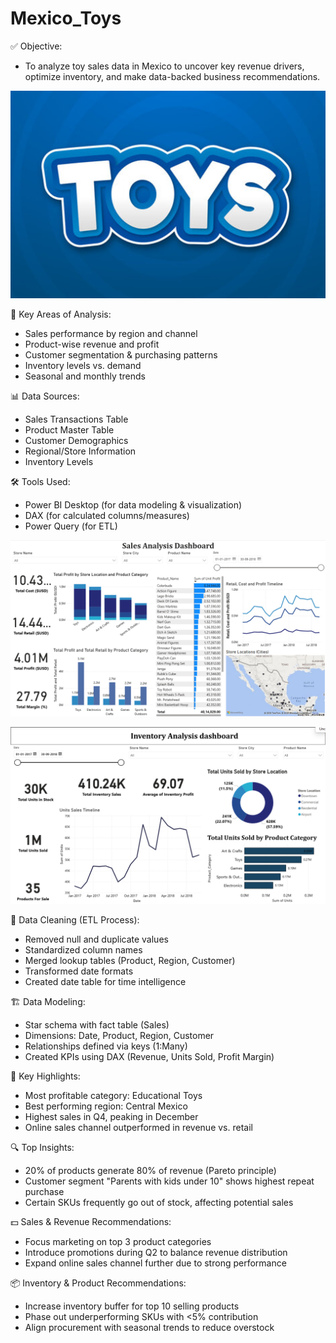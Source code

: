 # Mexico_Toys

✅ Objective:
- To analyze toy sales data in Mexico to uncover key revenue drivers, optimize inventory, and make data-backed business recommendations.

![image alt](https://github.com/SarthakUdavant/Mexico_Toys/blob/main/Screenshots/Toysss..png)

📌 Key Areas of Analysis:
- Sales performance by region and channel
- Product-wise revenue and profit
- Customer segmentation & purchasing patterns
- Inventory levels vs. demand
- Seasonal and monthly trends

📊 Data Sources:
- Sales Transactions Table
- Product Master Table
- Customer Demographics
- Regional/Store Information
- Inventory Levels

🛠️ Tools Used:
- Power BI Desktop (for data modeling & visualization)
- DAX (for calculated columns/measures)
- Power Query (for ETL)

![image alt](https://github.com/SarthakUdavant/Mexico_Toys/blob/main/Screenshots/Screenshot%202025-07-22%20221906.png)

![image alt](https://github.com/SarthakUdavant/Mexico_Toys/blob/main/Screenshots/Screenshot%202025-07-22%20221930.png)


🧹 Data Cleaning (ETL Process):
- Removed null and duplicate values
- Standardized column names
- Merged lookup tables (Product, Region, Customer)
- Transformed date formats
- Created date table for time intelligence

🏗️ Data Modeling:
- Star schema with fact table (Sales)
- Dimensions: Date, Product, Region, Customer
- Relationships defined via keys (1:Many)
- Created KPIs using DAX (Revenue, Units Sold, Profit Margin)

🌟 Key Highlights:
- Most profitable category: Educational Toys
- Best performing region: Central Mexico
- Highest sales in Q4, peaking in December
- Online sales channel outperformed in revenue vs. retail

🔍 Top Insights:
- 20% of products generate 80% of revenue (Pareto principle)
- Customer segment "Parents with kids under 10" shows highest repeat purchase
- Certain SKUs frequently go out of stock, affecting potential sales

💵 Sales & Revenue Recommendations:
- Focus marketing on top 3 product categories
- Introduce promotions during Q2 to balance revenue distribution
- Expand online sales channel further due to strong performance

📦 Inventory & Product Recommendations:
- Increase inventory buffer for top 10 selling products
- Phase out underperforming SKUs with <5% contribution
- Align procurement with seasonal trends to reduce overstock
